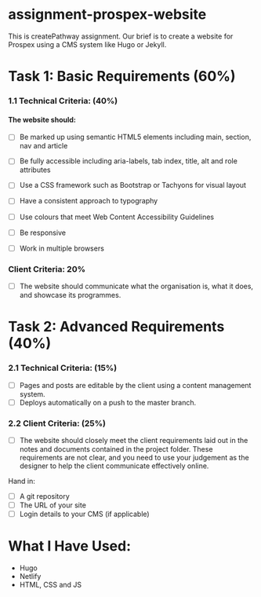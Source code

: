 # assignment-prospex-website

This is createPathway assignment. Our brief is to create a website for Prospex using a CMS system like Hugo or Jekyll.

# Task 1: Basic Requirements (60%)

### 1.1 Technical Criteria: (40%)

#### The website should:

- [ ] Be marked up using semantic HTML5 elements including main, section, nav and article
- [ ] Be fully accessible including aria-labels, tab index, title, alt and role attributes
- [ ] Use a CSS framework such as Bootstrap or Tachyons for visual layout

- [ ] Have a consistent approach to typography
- [ ] Use colours that meet Web Content Accessibility Guidelines
- [ ] Be responsive
- [ ] Work in multiple browsers

### Client Criteria: 20%

- [ ] The website should communicate what the organisation is, what it does, and
      showcase its programmes.

# Task 2: Advanced Requirements (40%)

### 2.1 Technical Criteria: (15%)

- [ ] Pages and posts are editable by the client using a content management system.
- [ ] Deploys automatically on a push to the master branch.

### 2.2 Client Criteria: (25%)

- [ ] The website should closely meet the client requirements laid out in the notes and
      documents contained in the project folder. These requirements are not clear, and
      you need to use your judgement as the designer to help the client communicate
      effectively online.

Hand in:

- [ ] A git repository
- [ ] The URL of your site
- [ ] Login details to your CMS (if applicable)

# What I Have Used:

- Hugo
- Netlify
- HTML, CSS and JS
